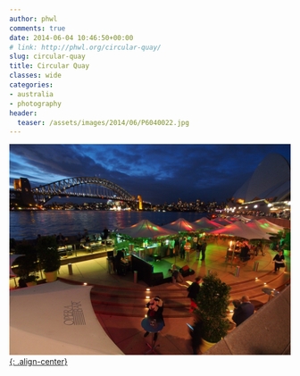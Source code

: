```yaml
---
author: phwl
comments: true
date: 2014-06-04 10:46:50+00:00
# link: http://phwl.org/circular-quay/
slug: circular-quay
title: Circular Quay
classes: wide
categories:
- australia
- photography
header:
  teaser: /assets/images/2014/06/P6040022.jpg
---
```


[![](/assets/images/2014/06/P6040022.jpg){: .align-center}](/assets/images/2014/06/P6040022.jpg)
